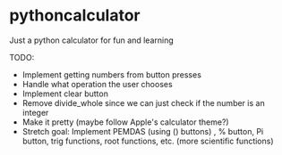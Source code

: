 # pythoncalculator
Just a python calculator for fun and learning

TODO:
- Implement getting numbers from button presses
- Handle what operation the user chooses
- Implement clear button
- Remove divide_whole since we can just check if the number is an integer
- Make it pretty (maybe follow Apple's calculator theme?)
- Stretch goal: Implement PEMDAS (using () buttons) , % button, Pi button, trig functions, root functions, etc. (more scientific functions)

